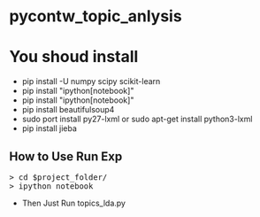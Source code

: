 # pycontw_topic_anlysis

You shoud install
=========================

- pip install -U numpy scipy scikit-learn
- pip install "ipython[notebook]"
- pip install "ipython[notebook]"
- pip install beautifulsoup4
- sudo port install py27-lxml or sudo apt-get install python3-lxml
- pip install jieba


## How to Use Run Exp
<pre>
> cd $project_folder/
> ipython notebook
</pre>

- Then Just Run topics_lda.py